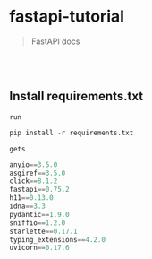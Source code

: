 # fastapi-tutorial
> FastAPI docs 

<br><br>

## Install requirements.txt

`run`

```python
pip install -r requirements.txt
```

`gets`
```python
anyio==3.5.0
asgiref==3.5.0
click==8.1.2
fastapi==0.75.2
h11==0.13.0
idna==3.3
pydantic==1.9.0
sniffio==1.2.0
starlette==0.17.1
typing_extensions==4.2.0
uvicorn==0.17.6 
```
